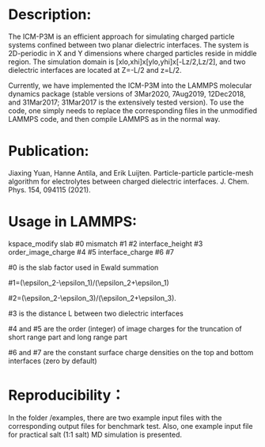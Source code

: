 # Description: 

The ICM-P3M is an efficient approach for simulating charged particle systems confined between two planar dielectric interfaces. 
The system is 2D-periodic in X and Y dimensions where charged particles reside in middle region. 
The simulation domain is [xlo,xhi]x[ylo,yhi]x[-Lz/2,Lz/2], and two dielectric interfaces are located at Z=-L/2 and z=L/2.  

Currently, we have implemented the ICM-P3M into the LAMMPS molecular dynamics package (stable versions of 3Mar2020, 7Aug2019, 12Dec2018, and 31Mar2017; 31Mar2017 is the extensively tested version). To use the code, one simply needs to replace the corresponding files in the unmodified LAMMPS code, and then compile LAMMPS as in the normal way.

# Publication:

Jiaxing Yuan, Hanne Antila, and Erik Luijten. Particle-particle particle-mesh algorithm for electrolytes between charged dielectric interfaces. J. Chem. Phys. 154, 094115 (2021).


# Usage in LAMMPS:

kspace_modify slab #0 mismatch #1 #2 interface_height #3 order_image_charge #4 #5 interface_charge #6 #7

#0 is the slab factor used in Ewald summation

#1=(\epsilon_2-\epsilon_1)/(\epsilon_2+\epsilon_1) 

#2=(\epsilon_2-\epsilon_3)/(\epsilon_2+\epsilon_3).

#3 is the distance L between two dielectric interfaces

#4 and #5 are the order (integer) of image charges for the truncation of short range part and long range part

#6 and #7 are the constant surface charge densities on the top and bottom interfaces (zero by default)

# Reproducibility：

In the folder /examples, there are two example input files with the corresponding output files for benchmark test. Also, one example input file for practical salt (1:1 salt) MD simulation is presented. 
